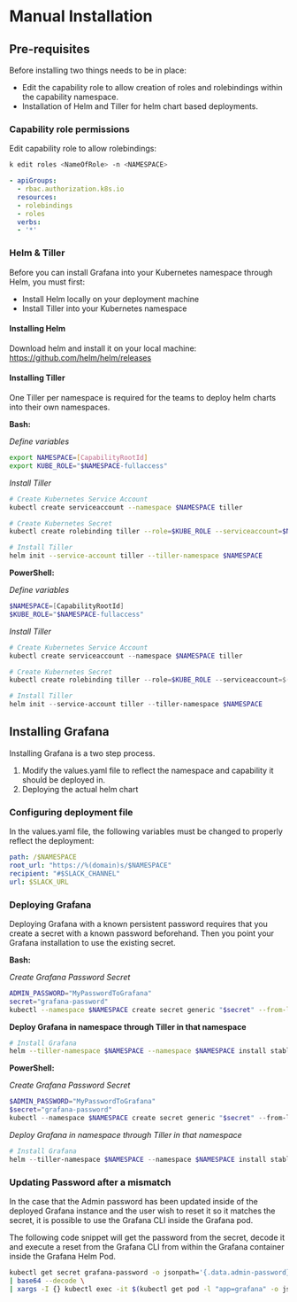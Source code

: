 # Manual Installation

## Pre-requisites

Before installing two things needs to be in place:

* Edit the capability role to allow creation of roles and rolebindings within the capability namespace.
* Installation of Helm and Tiller for helm chart based deployments.

### Capability role permissions

Edit capability role to allow rolebindings:

```bash
k edit roles <NameOfRole> -n <NAMESPACE>  
```

```yaml
- apiGroups:
  - rbac.authorization.k8s.io
  resources:
  - rolebindings
  - roles
  verbs:
  - '*'
```

### Helm & Tiller

Before you can install Grafana into your Kubernetes namespace through Helm, you must first:
* Install Helm locally on your deployment machine
* Install Tiller into your Kubernetes namespace

#### Installing Helm

Download helm and install it on your local machine:  
https://github.com/helm/helm/releases


#### Installing Tiller

One Tiller per namespace is required for the teams to deploy helm charts into their own namespaces.

**Bash:**

*Define variables*

```bash
export NAMESPACE=[CapabilityRootId]
export KUBE_ROLE="$NAMESPACE-fullaccess"
```

*Install Tiller*

```bash
# Create Kubernetes Service Account
kubectl create serviceaccount --namespace $NAMESPACE tiller

# Create Kubernetes Secret
kubectl create rolebinding tiller --role=$KUBE_ROLE --serviceaccount=$NAMESPACE:"tiller" -n $NAMESPACE

# Install Tiller
helm init --service-account tiller --tiller-namespace $NAMESPACE
```

**PowerShell:**

*Define variables*

```powershell
$NAMESPACE=[CapabilityRootId]
$KUBE_ROLE="$NAMESPACE-fullaccess"
```
*Install Tiller*

```powershell
# Create Kubernetes Service Account
kubectl create serviceaccount --namespace $NAMESPACE tiller

# Create Kubernetes Secret
kubectl create rolebinding tiller --role=$KUBE_ROLE --serviceaccount=$($NAMESPACE):$(tiller) -n $NAMESPACE

# Install Tiller
helm init --service-account tiller --tiller-namespace $NAMESPACE
```

## Installing Grafana

Installing Grafana is a two step process.

1. Modify the values.yaml file to reflect the namespace and capability it should be deployed in.
2. Deploying the actual helm chart

### Configuring deployment file

In the values.yaml file, the following variables must be changed to properly reflect the deployment:

```yaml
path: /$NAMESPACE
root_url: "https://%(domain)s/$NAMESPACE"
recipient: "#$SLACK_CHANNEL"
url: $SLACK_URL
```

### Deploying Grafana

Deploying Grafana with a known persistent password requires that you create a secret with a known password beforehand.
Then you point your Grafana installation to use the existing secret.

**Bash:**

*Create Grafana Password Secret*

```bash
ADMIN_PASSWORD="MyPasswordToGrafana"
secret="grafana-password"
kubectl --namespace $NAMESPACE create secret generic "$secret" --from-literal=admin-user=admin --from-literal=admin-password="$ADMIN_PASSWORD"
```
**Deploy Grafana in namespace through Tiller in that namespace**

```bash
# Install Grafana
helm --tiller-namespace $NAMESPACE --namespace $NAMESPACE install stable/grafana --name grafana -f values.yaml --set admin.existingSecret="$secret"
```

**PowerShell:**

*Create Grafana Password Secret*

```PowerShell
$ADMIN_PASSWORD="MyPasswordToGrafana"
$secret="grafana-password"
kubectl --namespace $NAMESPACE create secret generic "$secret" --from-literal=admin-user=admin --from-literal=admin-password="$ADMIN_PASSWORD"
```
*Deploy Grafana in namespace through Tiller in that namespace*

```PowerShell
# Install Grafana
helm --tiller-namespace $NAMESPACE --namespace $NAMESPACE install stable/grafana --name grafana -f values.yaml --set admin.existingSecret="$secret"
```

### Updating Password after a mismatch

In the case that the Admin password has been updated inside of the deployed Grafana instance and the user wish to reset it so it matches the secret, it is possible to use the Grafana CLI inside the Grafana pod.

The following code snippet will get the password from the secret, decode it and execute a reset from the Grafana CLI from within the Grafana container inside the Grafana Helm Pod.

```bash
kubectl get secret grafana-password -o jsonpath='{.data.admin-password}' \
| base64 --decode \
| xargs -I {} kubectl exec -it $(kubectl get pod -l "app=grafana" -o jsonpath='{.items[0].metadata.name}') --container grafana -- grafana-cli admin reset-admin-password --homepath /usr/share/grafana {}
```